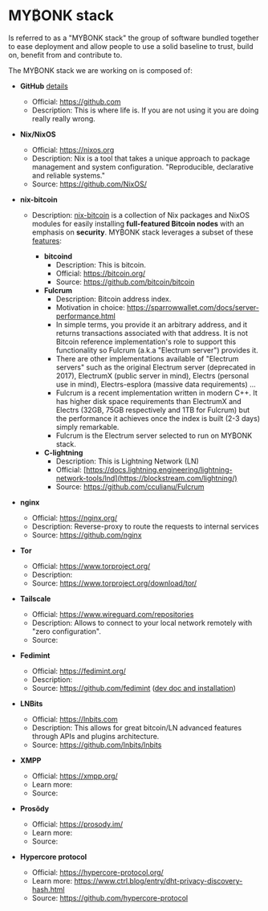 # MY₿ONK stack

Is referred to as a "MY₿ONK stack" the group of software bundled together to ease deployment and allow people to use a solid baseline to trust, build on, benefit from and contribute to.

The MY₿ONK stack we are working on is composed of:

- **GitHub**  [details](https://www.wikipedia.org/wiki/HitHub)
  - Official: https://github.com
  - Description: This is where life is. If you are not using it you are doing really really wrong.
- **Nix/NixOS**
  - Official: https://nixos.org
  - Description: Nix is a tool that takes a unique approach to package management and system configuration. "Reproducible, declarative and reliable systems."
  - Source:  https://github.com/NixOS/
- **nix-bitcoin** 
  - Description: [nix-bitcoin](https://nixbitcoin.org/) is a collection of Nix packages and NixOS modules for easily installing
      <strong>full-featured Bitcoin nodes</strong> with an emphasis on <strong>security</strong>. MY₿ONK stack leverages a subset of these [features](https://github.com/fort-nix/nix-bitcoin/#features):

    - **bitcoind**
      - Description: This is bitcoin.
      - Official: https://bitcoin.org/
      - Source:  https://github.com/bitcoin/bitcoin
    - **Fulcrum**
      - Description: Bitcoin address index.
      - Motivation in choice: https://sparrowwallet.com/docs/server-performance.html 
      - In simple terms, you provide it an arbitrary address, and it returns transactions associated with that address. It is not Bitcoin reference implementation's role to support this functionality so Fulcrum (a.k.a "Electrum server") provides it. 
      - There are other implementations available of "Electrum servers" such as the original Electrum server (deprecated in 2017), ElectrumX (public server in mind), Electrs (personal use in mind),  Electrs-esplora (massive data requirements) ...
      - Fulcrum is a recent implementation written in modern C++. It has higher disk space requirements than ElectrumX and Electrs (32GB, 75GB respectively and 1TB for Fulcrum) but the performance it achieves once the index is built (2-3 days) simply remarkable.
      - Fulcrum is the Electrum server selected to run on MY₿ONK stack.
    - **C-lightning**
      - Description: This is Lightning Network (LN)
      - Official:  [https://docs.lightning.engineering/lightning-network-tools/lnd](https://blockstream.com/lightning/)
      - Source:  https://github.com/cculianu/Fulcrum
- **nginx**
  - Official: https://nginx.org/
  - Description: Reverse-proxy to route the requests to internal services
  - Source:  https://github.com/nginx
- **Tor**
  - Official: https://www.torproject.org/
  - Description: 
  - Source:  https://www.torproject.org/download/tor/
- **Tailscale**
  - Official: https://www.wireguard.com/repositories
  - Description: Allows to connect to your local network remotely with "zero configuration".
  - Source:  

- **Fedimint**
  - Official: https://fedimint.org/ 
  - Description: 
  - Source:  https://github.com/fedimint ([dev doc and installation](https://github.com/fedimint/fedimint/blob/master/docs/dev-running.md))

- **LNBits**
  - Official: https://lnbits.com
  - Description: This allows for great bitcoin/LN advanced features through APIs and plugins architecture.
  - Source:  https://github.com/lnbits/lnbits

- **XMPP**
  - Official: https://xmpp.org/
  - Learn more: 
  - Source:  

- **Prosŏdy**
  - Official: https://prosody.im/
  - Learn more: 
  - Source:  

- **Hypercore protocol**
  - Official: https://hypercore-protocol.org/
  - Learn more: https://www.ctrl.blog/entry/dht-privacy-discovery-hash.html
  - Source:  https://github.com/hypercore-protocol
  
